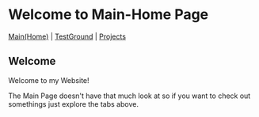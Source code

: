 # Welcome to Main-Home Page

[Main(Home)](https://subfabula.github.io) | [TestGround](https://subfabula.github.io/SF_W/) | [Projects](Projects)

## Welcome

Welcome to my Website!

The Main Page doesn't have that much look at so if you want to check out somethings just explore the tabs above.
